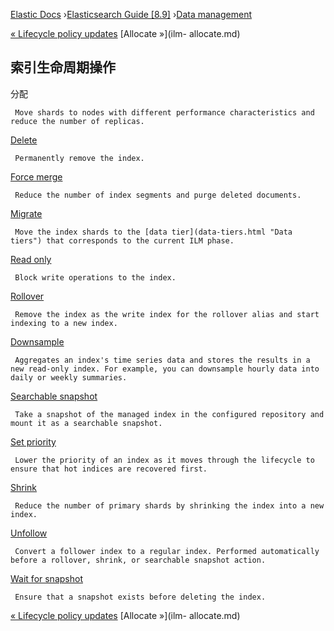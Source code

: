 

[Elastic Docs](/guide/) ›[Elasticsearch Guide [8.9]](index.md) ›[Data
management](data-management.md)

[« Lifecycle policy updates](update-lifecycle-policy.md) [Allocate »](ilm-
allocate.md)

## 索引生命周期操作

分配

     Move shards to nodes with different performance characteristics and reduce the number of replicas. 
[Delete](ilm-delete.html "Delete")

     Permanently remove the index. 
[Force merge](ilm-forcemerge.html "Force merge")

     Reduce the number of index segments and purge deleted documents. 
[Migrate](ilm-migrate.html "Migrate")

     Move the index shards to the [data tier](data-tiers.html "Data tiers") that corresponds to the current ILM phase. 
[Read only](ilm-readonly.html "Read only")

     Block write operations to the index. 
[Rollover](ilm-rollover.html "Rollover")

     Remove the index as the write index for the rollover alias and start indexing to a new index. 
[Downsample](ilm-downsample.html "Downsample")

     Aggregates an index's time series data and stores the results in a new read-only index. For example, you can downsample hourly data into daily or weekly summaries. 
[Searchable snapshot](ilm-searchable-snapshot.html "Searchable snapshot")

     Take a snapshot of the managed index in the configured repository and mount it as a searchable snapshot. 
[Set priority](ilm-set-priority.html "Set priority")

     Lower the priority of an index as it moves through the lifecycle to ensure that hot indices are recovered first. 
[Shrink](ilm-shrink.html "Shrink")

     Reduce the number of primary shards by shrinking the index into a new index. 
[Unfollow](ilm-unfollow.html "Unfollow")

     Convert a follower index to a regular index. Performed automatically before a rollover, shrink, or searchable snapshot action. 
[Wait for snapshot](ilm-wait-for-snapshot.html "Wait for snapshot")

     Ensure that a snapshot exists before deleting the index. 

[« Lifecycle policy updates](update-lifecycle-policy.md) [Allocate »](ilm-
allocate.md)
